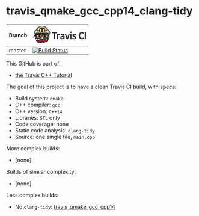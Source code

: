 # travis_qmake_gcc_cpp14_clang-tidy

Branch|[![Travis CI logo](TravisCI.png)](https://travis-ci.org)
---|---
master|[![Build Status](https://travis-ci.org/richelbilderbeek/travis_qmake_gcc_cpp14_clang-tidy.svg?branch=master)](https://travis-ci.org/richelbilderbeek/travis_qmake_gcc_cpp14_clang-tidy)

This GitHub is part of:

 * [the Travis C++ Tutorial](https://github.com/richelbilderbeek/travis_cpp_tutorial)
 
The goal of this project is to have a clean Travis CI build, with specs:
 * Build system: `qmake`
 * C++ compiler: `gcc`
 * C++ version: `C++14`
 * Libraries: `STL` only
 * Code coverage: none
 * Static code analysis: `clang-tidy`
 * Source: one single file, `main.cpp`

More complex builds:

 * [none]

Builds of similar complexity:

 * [none]

Less complex builds:

 * No `clang-tidy`: [travis_qmake_gcc_cpp14](https://www.github.com/richelbilderbeek/travis_qmake_gcc_cpp14)

